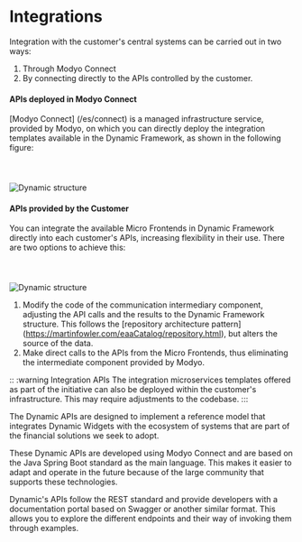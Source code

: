 # Integrations

Integration with the customer's central systems can be carried out in two ways:

1. Through Modyo Connect
2. By connecting directly to the APIs controlled by the customer.


#### APIs deployed in Modyo Connect

[Modyo Connect] (/es/connect) is a managed infrastructure service, provided by Modyo, on which you can directly deploy the integration templates available in the Dynamic Framework, as shown in the following figure:

<img src="/assets/img/dynamic/dynamic_architecture.png" alt="Dynamic structure" style="margin-top: 40px; max-width: 700px;" />

#### APIs provided by the Customer

You can integrate the available Micro Frontends in Dynamic Framework directly into each customer's APIs, increasing flexibility in their use. There are two options to achieve this:

<img src="/assets/img/dynamic/dynamic_architecture2.png" alt="Dynamic structure" style="margin-top: 40px; max-width: 700px;" />

1. Modify the code of the communication intermediary component, adjusting the API calls and the results to the Dynamic Framework structure. This follows the [repository architecture pattern] (https://martinfowler.com/eaaCatalog/repository.html), but alters the source of the data.
2. Make direct calls to the APIs from the Micro Frontends, thus eliminating the intermediate component provided by Modyo.

:: :warning Integration APIs
The integration microservices templates offered as part of the initiative can also be deployed within the customer's infrastructure. This may require adjustments to the codebase.
:::

The Dynamic APIs are designed to implement a reference model that integrates Dynamic Widgets with the ecosystem of systems that are part of the financial solutions we seek to adopt.

These Dynamic APIs are developed using Modyo Connect and are based on the Java Spring Boot standard as the main language. This makes it easier to adapt and operate in the future because of the large community that supports these technologies.

Dynamic's APIs follow the REST standard and provide developers with a documentation portal based on Swagger or another similar format. This allows you to explore the different endpoints and their way of invoking them through examples.